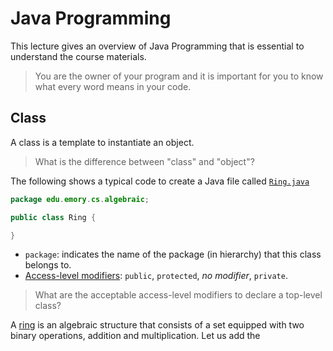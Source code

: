 # Java Programming

This lecture gives an overview of Java Programming that is essential to understand the course materials.
> You are the owner of your program and it is important for you to know what every word means in your code. 

## Class

A class is a template to instantiate an object.
> What is the difference between "class" and "object"?

The following shows a typical code to create a Java file called [`Ring.java`](../src/main/java/edu/emory/cs/number/Ring.java)

```java
package edu.emory.cs.algebraic;

public class Ring {

}
```

* `package`: indicates the name of the package (in hierarchy) that this class belongs to. 
* [Access-level modifiers](https://docs.oracle.com/javase/tutorial/java/javaOO/accesscontrol.html): `public`, `protected`, _no modifier_, `private`.
> What are the acceptable access-level modifiers to declare a top-level class?

A [ring](https://en.wikipedia.org/wiki/Ring_(mathematics)) is an algebraic structure that consists of a set equipped with two binary operations, addition and multiplication.
Let us add the 
